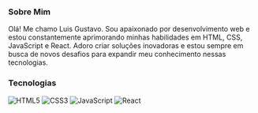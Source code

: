 ### Sobre Mim

Olá! Me chamo Luis Gustavo. Sou apaixonado por desenvolvimento web e estou constantemente aprimorando minhas habilidades em HTML, CSS, JavaScript e React. Adoro criar soluções inovadoras e estou sempre em busca de novos desafios para expandir meu conhecimento nessas tecnologias.

### Tecnologias

![HTML5](https://img.shields.io/badge/-HTML5-E34F26?style=flat-square&logo=html5&logoColor=white)
![CSS3](https://img.shields.io/badge/-CSS3-1572B6?style=flat-square&logo=css3)
![JavaScript](https://img.shields.io/badge/-JavaScript-F7DF1E?style=flat-square&logo=javascript&logoColor=black)
![React](https://img.shields.io/badge/-React-61DAFB?style=flat-square&logo=react&logoColor=black)
